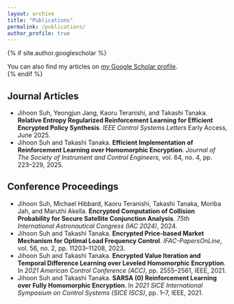 ```yaml
---
layout: archive
title: "Publications"
permalink: /publications/
author_profile: true
---
```


{% if site.author.googlescholar %}
<div class="wordwrap">
  You can also find my articles on <a href="{{ site.author.googlescholar }}">my Google Scholar profile</a>.
</div>
{% endif %}

<!-- Start of grouped publication list -->

<h2>Journal Articles</h2>
<ul>
  <li>Jihoon Suh, Yeongjun Jang, Kaoru Teranishi, and Takashi Tanaka. <strong>Relative Entropy Regularized Reinforcement Learning for Efficient Encrypted Policy Synthesis</strong>. <em>IEEE Control Systems Letters</em> Early Access, June 2025.</li>
  <li>Jihoon Suh and Takashi Tanaka. <strong>Efficient Implementation of Reinforcement Learning over Homomorphic Encryption</strong>. <em>Journal of The Society of Instrument and Control Engineers</em>, vol. 64, no. 4, pp. 223–229, 2025.</li>
</ul>

<h2>Conference Proceedings</h2>
<ul>
  <li>Jihoon Suh, Michael Hibbard, Kaoru Teranishi, Takashi Tanaka, Moriba Jah, and Maruthi Akella. <strong>Encrypted Computation of Collision Probability for Secure Satellite Conjunction Analysis</strong>. <em>75th International Astronautical Congress (IAC 2024)</em>, 2024.</li>

  <li>Jihoon Suh and Takashi Tanaka. <strong>Encrypted Price-based Market Mechanism for Optimal Load Frequency Control</strong>. <em>IFAC-PapersOnLine</em>, vol. 56, no. 2, pp. 11203–11208, 2023.</li>
    
  <li>Jihoon Suh and Takashi Tanaka. <strong>Encrypted Value Iteration and Temporal Difference Learning over Leveled Homomorphic Encryption</strong>. In <em>2021 American Control Conference (ACC)</em>, pp. 2555–2561, IEEE, 2021.</li>

  <li>Jihoon Suh and Takashi Tanaka. <strong>SARSA (0) Reinforcement Learning over Fully Homomorphic Encryption</strong>. In <em>2021 SICE International Symposium on Control Systems (SICE ISCS)</em>, pp. 1–7, IEEE, 2021.</li>
</ul>